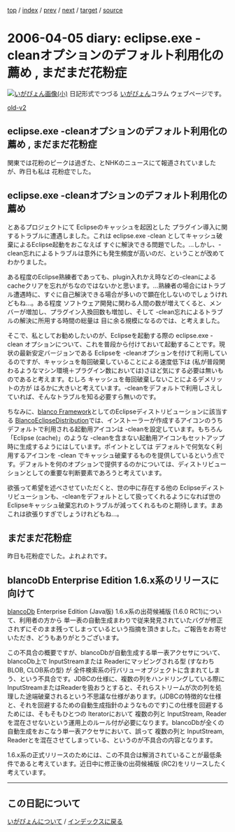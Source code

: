 [top](https://igapyon.github.io/diary/) 
 / [index](https://igapyon.github.io/diary/2006/index.html) 
 / [prev](https://igapyon.github.io/diary/2006/ig060407.html) 
 / [next](https://igapyon.github.io/diary/2006/ig060403.html) 
 / [target](https://igapyon.github.io/diary/2006/ig060405.html) 
 / [source](https://github.com/igapyon/diary/blob/gh-pages/2006/ig060405.html.src.md) 

2006-04-05 diary: eclipse.exe -cleanオプションのデフォルト利用化の薦め , まだまだ花粉症
=====================================================================================================
[![いがぴょん画像(小)](https://igapyon.github.io/diary/images/iga200306s.jpg "いがぴょん")](https://igapyon.github.io/diary/memo/memoigapyon.html) 日記形式でつづる [いがぴょん](https://igapyon.github.io/diary/memo/memoigapyon.html)コラム ウェブページです。

[old-v2](ig060405-orig.html)

## eclipse.exe -cleanオプションのデフォルト利用化の薦め , まだまだ花粉症

関東では花粉のピークは過ぎた、とNHKのニュースにて報道されていましたが、昨日も私は 花粉症でした。


## eclipse.exe -cleanオプションのデフォルト利用化の薦め

とあるプロジェクトにて Eclipseのキャッシュを起因とした プラグイン導入に関するトラブルに遭遇しました。これは eclipse.exe
-clean としてキャッシュ破棄によるEclipse起動をおこなえば すぐに解決できる問題でした。…しかし、-clean忘れによるトラブルは意外にも発生頻度が高いのだ、ということが改めてわかりました。

ある程度のEclipse熟練者であっても、plugin入れかえ時などの-cleanによるcacheクリアを忘れがちなのではないかと思います。…熟練者の場合にはトラブル遭遇時に、すぐに自己解決できる場合が多いので顕在化しないのでしょうけれどもね…。ある程度 ソフトウェア開発に関わる人間の数が増えてくると、メンバーが増加し、プラグイン入換回数も増加し、そして
-clean忘れによるトラブルの解決に所用する時間の総量は 目に余る規模になるのでは、と考えました。

そこで、私としてお勧めしたいのが、Eclipseを起動する際の eclipse.exe -clean オプションについて、これを普段から付けておいて起動することです。現状の最新安定バージョンである
Eclipseを -cleanオプションを付けて利用しているのですが、キャッシュを毎回破棄していることによる速度低下は (私が普段関わるようなマシン環境＋プラグイン数においては)さほど気にする必要は無いものであると考えます。むしろ キャッシュを毎回破棄しないことによるデメリットの方が はるかに大きいと考えています。-cleanをデフォルトで利用しさえしていれば、そんなトラブルを知る必要すら無いのです。

ちなみに、[blanco Framework](http://www.igapyon.jp/blanco/blanco.ja.html)としてのEclipseディストリビューションに該当する [BlancoEclipseDistribution](http://www.igapyon.jp/blanco/blancoeclipsedistribution.html)では、インストーラーが作成するアイコンのうちデフォルトで利用される起動用アイコンは -cleanを設定しています。もちろん 「Eclipse (cache)」のような -cleanを含まない起動用アイコンもセットアップ時に生成するようにはしています。ポイントとしては デフォルトで何気なく利用するアイコンを -clean でキャッシュ破棄するものを提供しているという点です。デフォルトを何のオプションで提供するのかについては、ディストリビューションとしての重要な判断要素であろうと考えています。

欲張って希望を述べさせていただくと、世の中に存在する他の Eclipseディストリビューションも、-cleanをデフォルトとして扱ってくれるようになれば世のEclipseキャッシュ破棄忘れのトラブルが減ってくれるものと期待します。まあ これは欲張りすぎでしょうけれどもね…。

## まだまだ花粉症

昨日も花粉症でした。よれよれです。

## blancoDb Enterprise Edition 1.6.x系のリリースに向けて

[blancoDb](http://www.igapyon.jp/blanco/blancodb.html) Enterprise Edition (Java版) 1.6.x系の出荷候補版 (1.6.0
RC1)について、利用者の方から 単一表の自動生成まわりで従来発見されていたバグが修正されずにそのまま残ってしまっているという指摘を頂きました。ご報告をお寄せいただき、どうもありがとうございます。

この不具合の概要ですが、blancoDbが自動生成する単一表アクセサについて、blancoDb上で InputStreamまたは Readerにマッピングされる型
(すなわちBLOB, CLOB系の型) が 全件検索系の行バリューオブジェクトに含まれてしまう、という不具合です。JDBCの仕様に、複数の列をハンドリングしている際に
InputStreamまたはReaderを扱おうとすると、それらストリームが次の列を処理した途端破棄されるという不思議な仕様があります。(JDBCの特徴的な仕様と、それを回避するための自動生成指針のようなものです)この仕様を回避するためには、そもそもひとつの Iteratorにおいて 複数の列と InputStream, Readerを混在させないという運用上のルール付が必要になります。blancoDbが全くの自動生成をおこなう単一表アクセサにおいて、誤って 複数の列と InputStream, Readerとを混在させてしまっている、というのが不具合の内容となります。

1.6.x系の正式リリースのためには、この不具合は解消されていることが最低条件であると考えています。近日中に修正後の出荷候補版 (RC2)をリリースしたく考えています。

----------------------------------------------------------------------------------------------------

## この日記について
[いがぴょんについて](https://igapyon.github.io/diary/memo/memoigapyon.html) / [インデックスに戻る](https://igapyon.github.io/diary/idxall.html)
